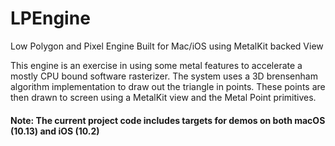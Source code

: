 # LPEngine
Low Polygon and Pixel Engine Built for Mac/iOS using MetalKit backed View

This engine is an exercise in using some metal features to accelerate a mostly CPU bound software rasterizer. The system uses a 3D brensenham algorithm implementation to draw out the triangle in points. These points are then drawn to screen using a MetalKit view and the Metal Point primitives.

#### Note: The current project code includes targets for demos on both macOS (10.13) and iOS (10.2)

